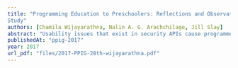 ```yaml
---
title: "Programming Education to Preschoolers: Reflections and Observations from a Field
Study"
authors: [Chamila Wijayarathna, Nalin A. G. Arachchilage, Jill Slay]
abstract: "Usability issues that exist in security APIs cause programmers to embed those security APIs incorrectly to the applications they develop. This results in introduction of security vulnerabilities to those applications. One of the main reasons for security APIs to be not usable is currently there is no proper method by which the usability issues of security APIs can be identified. We conducted a study to assess the effectiveness of the cognitive dimensions questionnaire based usability evaluation methodology in evaluating the usability of security APIs. We used a cognitive dimensions based generic questionnaire to collect feedback from programmers who participated in the study. Results revealed interesting facts about the prevailing usability issues in four commonly used security APIs and the capability of the methodology to identify those issues."
publishedAt: "ppig-2017"
year: 2017
url_pdf: "files/2017-PPIG-28th-wijayarathna.pdf"
---
```

